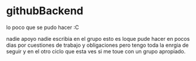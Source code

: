 # githubBackend
lo poco que se pudo hacer :C

nadie apoyo nadie escribia en el grupo esto es loque pude hacer en pocos dias
por cuestiones de trabajo y obligaciones pero tengo toda la enrgia de seguir
y en el otro ciclo que esta ves si me toue con un grupo apropiado.
